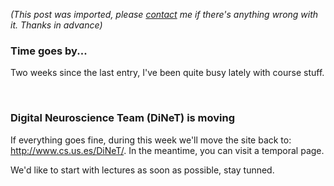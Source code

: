*(This post was imported, please [contact](/#/contact) me if there's anything wrong with it. Thanks in advance)*

<div class="entry-body">
<h3>Time goes by...</h3>
<p>
	Two weeks since the last entry, I've been quite busy lately with course stuff.
</p>
<br />
<h3>Digital Neuroscience Team (DiNeT) is moving</h3>
<p>
	If everything goes fine, during this week we'll move the site back to: <a href="http://www.cs.us.es/DiNeT/">http://www.cs.us.es/DiNeT/</a>. In the meantime, you can visit a temporal page.
</p>
<p>
	We'd like to start with lectures as soon as possible, stay tunned.
</p>
</div>
